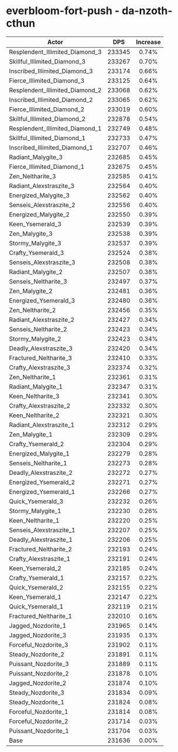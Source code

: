 # everbloom-fort-push - da-nzoth-cthun
| Actor | DPS | Increase |
|---|:---:|:---:|
|Resplendent_Illimited_Diamond_3|233345|0.74%|
|Skillful_Illimited_Diamond_3|233267|0.70%|
|Inscribed_Illimited_Diamond_3|233174|0.66%|
|Fierce_Illimited_Diamond_3|233125|0.64%|
|Resplendent_Illimited_Diamond_2|233068|0.62%|
|Inscribed_Illimited_Diamond_2|233065|0.62%|
|Fierce_Illimited_Diamond_2|233019|0.60%|
|Skillful_Illimited_Diamond_2|232878|0.54%|
|Resplendent_Illimited_Diamond_1|232749|0.48%|
|Skillful_Illimited_Diamond_1|232733|0.47%|
|Inscribed_Illimited_Diamond_1|232707|0.46%|
|Radiant_Malygite_3|232685|0.45%|
|Fierce_Illimited_Diamond_1|232675|0.45%|
|Zen_Neltharite_3|232585|0.41%|
|Radiant_Alexstraszite_3|232564|0.40%|
|Energized_Malygite_3|232562|0.40%|
|Senseis_Alexstraszite_2|232556|0.40%|
|Energized_Malygite_2|232550|0.39%|
|Keen_Ysemerald_3|232539|0.39%|
|Zen_Malygite_3|232538|0.39%|
|Stormy_Malygite_3|232537|0.39%|
|Crafty_Ysemerald_3|232524|0.38%|
|Senseis_Alexstraszite_3|232508|0.38%|
|Radiant_Malygite_2|232507|0.38%|
|Senseis_Neltharite_3|232497|0.37%|
|Zen_Malygite_2|232481|0.36%|
|Energized_Ysemerald_3|232480|0.36%|
|Zen_Neltharite_2|232456|0.35%|
|Radiant_Alexstraszite_2|232427|0.34%|
|Senseis_Neltharite_2|232423|0.34%|
|Stormy_Malygite_2|232423|0.34%|
|Deadly_Alexstraszite_3|232420|0.34%|
|Fractured_Neltharite_3|232410|0.33%|
|Crafty_Alexstraszite_3|232374|0.32%|
|Zen_Neltharite_1|232361|0.31%|
|Radiant_Malygite_1|232347|0.31%|
|Keen_Neltharite_3|232341|0.30%|
|Crafty_Alexstraszite_2|232332|0.30%|
|Keen_Neltharite_2|232321|0.30%|
|Radiant_Alexstraszite_1|232312|0.29%|
|Zen_Malygite_1|232309|0.29%|
|Crafty_Ysemerald_2|232304|0.29%|
|Energized_Malygite_1|232279|0.28%|
|Senseis_Neltharite_1|232273|0.28%|
|Deadly_Alexstraszite_2|232272|0.27%|
|Energized_Ysemerald_2|232271|0.27%|
|Energized_Ysemerald_1|232266|0.27%|
|Quick_Ysemerald_3|232232|0.26%|
|Stormy_Malygite_1|232230|0.26%|
|Keen_Neltharite_1|232220|0.25%|
|Senseis_Alexstraszite_1|232207|0.25%|
|Deadly_Alexstraszite_1|232206|0.25%|
|Fractured_Neltharite_2|232193|0.24%|
|Crafty_Alexstraszite_1|232191|0.24%|
|Keen_Ysemerald_2|232185|0.24%|
|Crafty_Ysemerald_1|232157|0.22%|
|Quick_Ysemerald_2|232155|0.22%|
|Keen_Ysemerald_1|232147|0.22%|
|Quick_Ysemerald_1|232119|0.21%|
|Fractured_Neltharite_1|232010|0.16%|
|Jagged_Nozdorite_1|231965|0.14%|
|Jagged_Nozdorite_3|231935|0.13%|
|Forceful_Nozdorite_3|231902|0.11%|
|Steady_Nozdorite_2|231891|0.11%|
|Puissant_Nozdorite_3|231889|0.11%|
|Puissant_Nozdorite_2|231878|0.10%|
|Jagged_Nozdorite_2|231874|0.10%|
|Steady_Nozdorite_3|231834|0.09%|
|Steady_Nozdorite_1|231824|0.08%|
|Forceful_Nozdorite_1|231814|0.08%|
|Forceful_Nozdorite_2|231714|0.03%|
|Puissant_Nozdorite_1|231704|0.03%|
|Base|231636|0.00%|
